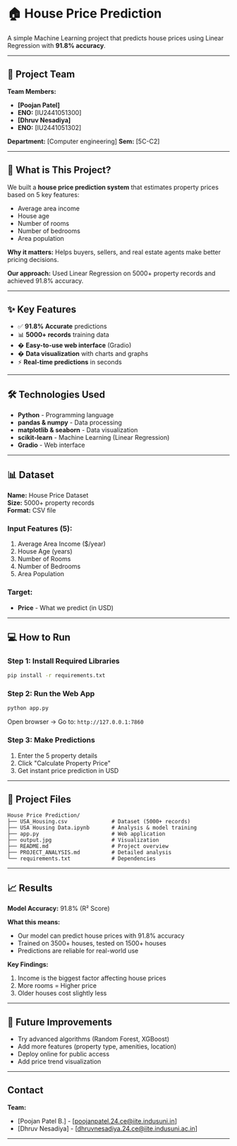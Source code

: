 # 🏠 House Price Prediction

A simple Machine Learning project that predicts house prices using Linear Regression with **91.8% accuracy**.

---

## 👥 Project Team

**Team Members:**
- **[Poojan Patel]**
- **ENO:** [IU2441051300] 
- **[Dhruv Nesadiya]** 
- **ENO:** [IU2441051302] 

**Department:** [Computer engineering]
**Sem:** [5C-C2]   

---

## 🎯 What is This Project?

We built a **house price prediction system** that estimates property prices based on 5 key features:
- Average area income
- House age
- Number of rooms
- Number of bedrooms
- Area population

**Why it matters:** Helps buyers, sellers, and real estate agents make better pricing decisions.

**Our approach:** Used Linear Regression on 5000+ property records and achieved 91.8% accuracy.

---

## ✨ Key Features

- ✅ **91.8% Accurate** predictions
- 📊 **5000+ records** training data
- �️ **Easy-to-use web interface** (Gradio)
- � **Data visualization** with charts and graphs
- ⚡ **Real-time predictions** in seconds

---

## 🛠️ Technologies Used

- **Python** - Programming language
- **pandas & numpy** - Data processing
- **matplotlib & seaborn** - Data visualization
- **scikit-learn** - Machine Learning (Linear Regression)
- **Gradio** - Web interface

---

## 📊 Dataset

**Name:** House Price Dataset  
**Size:** 5000+ property records  
**Format:** CSV file

### Input Features (5):
1. Average Area Income ($/year)
2. House Age (years)
3. Number of Rooms
4. Number of Bedrooms
5. Area Population

### Target:
- **Price** - What we predict (in USD)

---

## 💻 How to Run

### Step 1: Install Required Libraries
```bash
pip install -r requirements.txt
```

### Step 2: Run the Web App
```bash
python app.py
```
Open browser → Go to: `http://127.0.0.1:7860`

### Step 3: Make Predictions
1. Enter the 5 property details
2. Click "Calculate Property Price"
3. Get instant price prediction in USD

---

## 📁 Project Files

```
House Price Prediction/
├── USA_Housing.csv              # Dataset (5000+ records)
├── USA Housing Data.ipynb       # Analysis & model training
├── app.py                       # Web application
├── output.jpg                   # Visualization
├── README.md                    # Project overview
├── PROJECT_ANALYSIS.md          # Detailed analysis
└── requirements.txt             # Dependencies
```

---

## 📈 Results

**Model Accuracy:** 91.8% (R² Score)

**What this means:**
- Our model can predict house prices with 91.8% accuracy
- Trained on 3500+ houses, tested on 1500+ houses
- Predictions are reliable for real-world use

**Key Findings:**
1. Income is the biggest factor affecting house prices
2. More rooms = Higher price
3. Older houses cost slightly less

---

## 🔮 Future Improvements

- Try advanced algorithms (Random Forest, XGBoost)
- Add more features (property type, amenities, location)
- Deploy online for public access
- Add price trend visualization

---

##  Contact

**Team:**
- [Poojan Patel B.] - [poojanpatel.24.ce@iite.indusuni.in]
- [Dhruv Nesadiya] - [dhruvnesadiya.24.ce@iite.indusuni.ac.in]

---


